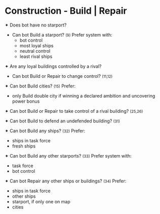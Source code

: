 # Construction - Build | Repair

✦ Does bot have no starport?

- <!-- priority=3 --> Can bot Build a starport? <span style="font-size: 12px;">(9)</span> Prefer system with:
	- bot control
	- most loyal ships
	- neutral control
	- least rival ships

✦ Are any loyal buildings controlled by a rival?

- <!-- priority=4 --> Can bot Build or Repair to change control? <span style="font-size: 12px;">(11,12)</span>

✦ <!-- priority=5 --> Can bot Build cities? <span style="font-size: 12px;">(15)</span> Prefer:

- only Build double city if winning a declared ambition and uncovering power bonus

✦ <!-- priority=10 --> Can bot Build or Repair to take control of a rival building? <span style="font-size: 12px;">(25,26)</span>

✦ <!-- priority=10.5 --> Can bot Build to defend an undefended building? <span style="font-size: 12px;">(31)</span>

✦ <!-- priority=11 --> Can bot Build any ships? <span style="font-size: 12px;">(32)</span> Prefer:

- ships in task force
- fresh ships

✦ <!-- priority=11 --> Can bot Build any other starports? <span style="font-size: 12px;">(33)</span> Prefer system with:

- task force
- bot control

✦ <!-- priority=12 --> Can bot Repair any other ships or buildings? <span style="font-size: 12px;">(34)</span> Prefer:

- ships in task force
- other ships
- starport, if only one on map
- cities

<div class="pagebreak"> </div>
